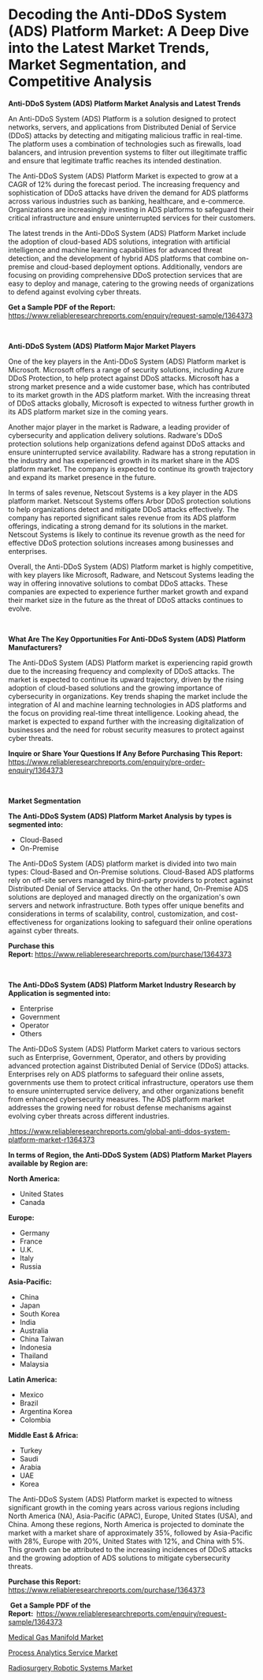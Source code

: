 <p><h1>Decoding the Anti-DDoS System (ADS) Platform Market: A Deep Dive into the Latest Market Trends, Market Segmentation, and Competitive Analysis</h1></p><p><strong>Anti-DDoS System (ADS) Platform Market Analysis and Latest Trends</strong></p>
<p><p>An Anti-DDoS System (ADS) Platform is a solution designed to protect networks, servers, and applications from Distributed Denial of Service (DDoS) attacks by detecting and mitigating malicious traffic in real-time. The platform uses a combination of technologies such as firewalls, load balancers, and intrusion prevention systems to filter out illegitimate traffic and ensure that legitimate traffic reaches its intended destination.</p><p>The Anti-DDoS System (ADS) Platform Market is expected to grow at a CAGR of 12% during the forecast period. The increasing frequency and sophistication of DDoS attacks have driven the demand for ADS platforms across various industries such as banking, healthcare, and e-commerce. Organizations are increasingly investing in ADS platforms to safeguard their critical infrastructure and ensure uninterrupted services for their customers.</p><p>The latest trends in the Anti-DDoS System (ADS) Platform Market include the adoption of cloud-based ADS solutions, integration with artificial intelligence and machine learning capabilities for advanced threat detection, and the development of hybrid ADS platforms that combine on-premise and cloud-based deployment options. Additionally, vendors are focusing on providing comprehensive DDoS protection services that are easy to deploy and manage, catering to the growing needs of organizations to defend against evolving cyber threats.</p></p>
<p><strong>Get a Sample PDF of the Report:&nbsp;</strong> <a href="https://www.reliableresearchreports.com/enquiry/request-sample/1364373">https://www.reliableresearchreports.com/enquiry/request-sample/1364373</a></p>
<p>&nbsp;</p>
<p><strong>Anti-DDoS System (ADS) Platform Major Market Players</strong></p>
<p><p>One of the key players in the Anti-DDoS System (ADS) Platform market is Microsoft. Microsoft offers a range of security solutions, including Azure DDoS Protection, to help protect against DDoS attacks. Microsoft has a strong market presence and a wide customer base, which has contributed to its market growth in the ADS platform market. With the increasing threat of DDoS attacks globally, Microsoft is expected to witness further growth in its ADS platform market size in the coming years.</p><p>Another major player in the market is Radware, a leading provider of cybersecurity and application delivery solutions. Radware's DDoS protection solutions help organizations defend against DDoS attacks and ensure uninterrupted service availability. Radware has a strong reputation in the industry and has experienced growth in its market share in the ADS platform market. The company is expected to continue its growth trajectory and expand its market presence in the future.</p><p>In terms of sales revenue, Netscout Systems is a key player in the ADS platform market. Netscout Systems offers Arbor DDoS protection solutions to help organizations detect and mitigate DDoS attacks effectively. The company has reported significant sales revenue from its ADS platform offerings, indicating a strong demand for its solutions in the market. Netscout Systems is likely to continue its revenue growth as the need for effective DDoS protection solutions increases among businesses and enterprises.</p><p>Overall, the Anti-DDoS System (ADS) Platform market is highly competitive, with key players like Microsoft, Radware, and Netscout Systems leading the way in offering innovative solutions to combat DDoS attacks. These companies are expected to experience further market growth and expand their market size in the future as the threat of DDoS attacks continues to evolve.</p></p>
<p>&nbsp;</p>
<p><strong>What Are The Key Opportunities For Anti-DDoS System (ADS) Platform Manufacturers?</strong></p>
<p><p>The Anti-DDoS System (ADS) Platform market is experiencing rapid growth due to the increasing frequency and complexity of DDoS attacks. The market is expected to continue its upward trajectory, driven by the rising adoption of cloud-based solutions and the growing importance of cybersecurity in organizations. Key trends shaping the market include the integration of AI and machine learning technologies in ADS platforms and the focus on providing real-time threat intelligence. Looking ahead, the market is expected to expand further with the increasing digitalization of businesses and the need for robust security measures to protect against cyber threats.</p></p>
<p><strong>Inquire or Share Your Questions If Any Before Purchasing This Report:</strong> <a href="https://www.reliableresearchreports.com/enquiry/pre-order-enquiry/1364373">https://www.reliableresearchreports.com/enquiry/pre-order-enquiry/1364373</a></p>
<p>&nbsp;</p>
<p><strong>Market Segmentation</strong></p>
<p><strong>The Anti-DDoS System (ADS) Platform Market Analysis by types is segmented into:</strong></p>
<p><ul><li>Cloud-Based</li><li>On-Premise</li></ul></p>
<p><p>The Anti-DDoS System (ADS) platform market is divided into two main types: Cloud-Based and On-Premise solutions. Cloud-Based ADS platforms rely on off-site servers managed by third-party providers to protect against Distributed Denial of Service attacks. On the other hand, On-Premise ADS solutions are deployed and managed directly on the organization's own servers and network infrastructure. Both types offer unique benefits and considerations in terms of scalability, control, customization, and cost-effectiveness for organizations looking to safeguard their online operations against cyber threats.</p></p>
<p><strong>Purchase this Report:&nbsp;</strong><a href="https://www.reliableresearchreports.com/purchase/1364373">https://www.reliableresearchreports.com/purchase/1364373</a></p>
<p>&nbsp;</p>
<p><strong>The Anti-DDoS System (ADS) Platform Market Industry Research by Application is segmented into:</strong></p>
<p><ul><li>Enterprise</li><li>Government</li><li>Operator</li><li>Others</li></ul></p>
<p><p>The Anti-DDoS System (ADS) Platform Market caters to various sectors such as Enterprise, Government, Operator, and others by providing advanced protection against Distributed Denial of Service (DDoS) attacks. Enterprises rely on ADS platforms to safeguard their online assets, governments use them to protect critical infrastructure, operators use them to ensure uninterrupted service delivery, and other organizations benefit from enhanced cybersecurity measures. The ADS platform market addresses the growing need for robust defense mechanisms against evolving cyber threats across different industries.</p></p>
<p><a href="https://www.reliableresearchreports.com/global-anti-ddos-system-platform-market-r1364373">&nbsp;https://www.reliableresearchreports.com/global-anti-ddos-system-platform-market-r1364373</a></p>
<p><strong>In terms of Region, the Anti-DDoS System (ADS) Platform Market Players available by Region are:</strong></p>
<p>
    <p> <strong> North America: </strong>
        <ul>
            <li>United States</li>
            <li>Canada</li>
        </ul>
        </p> 
    <p> <strong> Europe: </strong>
        <ul>
            <li>Germany</li>
            <li>France</li>
            <li>U.K.</li>
            <li>Italy</li>
            <li>Russia</li>
        </ul>
        </p> 
    <p> <strong> Asia-Pacific: </strong>
        <ul>
            <li>China</li>
            <li>Japan</li>
            <li>South Korea</li>
            <li>India</li>
            <li>Australia</li>
            <li>China Taiwan</li>
            <li>Indonesia</li>
            <li>Thailand</li>
            <li>Malaysia</li>
        </ul>
        </p> 
    <p> <strong> Latin America: </strong>
        <ul>
            <li>Mexico</li>
            <li>Brazil</li>
            <li>Argentina Korea</li>
            <li>Colombia</li>
        </ul>
        </p> 
    <p> <strong> Middle East & Africa: </strong>
        <ul>
            <li>Turkey</li>
            <li>Saudi</li>
            <li>Arabia</li>
            <li>UAE</li>
            <li>Korea</li>
        </ul>
    </p>
    </p>
<p><p>The Anti-DDoS System (ADS) Platform market is expected to witness significant growth in the coming years across various regions including North America (NA), Asia-Pacific (APAC), Europe, United States (USA), and China. Among these regions, North America is projected to dominate the market with a market share of approximately 35%, followed by Asia-Pacific with 28%, Europe with 20%, United States with 12%, and China with 5%. This growth can be attributed to the increasing incidences of DDoS attacks and the growing adoption of ADS solutions to mitigate cybersecurity threats.</p></p>
<p><strong>Purchase this Report: </strong><a href="https://www.reliableresearchreports.com/purchase/1364373">https://www.reliableresearchreports.com/purchase/1364373</a></p>
<p>&nbsp;<strong>Get a Sample PDF of the Report:&nbsp;&nbsp;</strong><a href="https://www.reliableresearchreports.com/enquiry/request-sample/1364373">https://www.reliableresearchreports.com/enquiry/request-sample/1364373</a></p>
<p><strong></strong></p>
<p><p><a href="https://view.publitas.com/reportprime-1/medical-gas-manifold-market-size-is-growing-at-cagr-of-13-and-this-report-covers-analysis-by-type-application-growth-and-forecast-2024-2031/">Medical Gas Manifold Market</a></p><p><a href="https://github.com/lylyparadise/Market-Research-Report-List-4/blob/main/process-analytics-service-market.md">Process Analytics Service Market</a></p><p><a href="https://github.com/GroverBarry/Market-Research-Report-List-6/blob/main/radiosurgery-robotic-systems-market.md">Radiosurgery Robotic Systems Market</a></p></p>